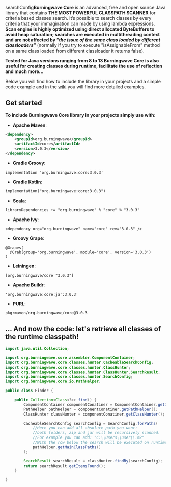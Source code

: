 searchConfig**Burningwave Core** is an advanced, free and open source Java library that contains **THE MOST POWERFUL CLASSPATH SCANNER** for criteria based classes search.
It’s possible to search classes by every criteria that your immagination can made by using lambda expressions. **Scan engine is highly optimized using direct allocated ByteBuffers to avoid heap saturation; searches are executed in multithreading context and are not affected by “_the issue of the same class loaded by different classloaders_”** (normally if you try to execute "isAssignableFrom" method on a same class loaded from different classloader it returns false).

**Tested for Java versions ranging from 8 to 13 Burningwave Core is also useful for creating classes during runtime, facilitate the use of reflection and much more...**

Below you will find how to include the library in your projects and a simple code example and in the [wiki](https://github.com/burningwave/core/wiki) you will find more detailed examples.

## Get started

**To include Burningwave Core library in your projects simply use with**:

* **Apache Maven**:
```xml
<dependency>
    <groupId>org.burningwave</groupId>
    <artifactId>core</artifactId>
    <version>3.0.3</version>
</dependency>
```

* **Gradle Groovy**:
```
implementation 'org.burningwave:core:3.0.3'
```

* **Gradle Kotlin**:
```
implementation("org.burningwave:core:3.0.3")
```

* **Scala**:
```
libraryDependencies += "org.burningwave" % "core" % "3.0.3"
```

* **Apache Ivy**:
```
<dependency org="org.burningwave" name="core" rev="3.0.3" />
```

* **Groovy Grape**:
```
@Grapes(
  @Grab(group='org.burningwave', module='core', version='3.0.3')
)
```

* **Leiningen**:
```
[org.burningwave/core "3.0.3"]
```

* **Apache Buildr**:
```
'org.burningwave:core:jar:3.0.3'
```

* **PURL**:
```
pkg:maven/org.burningwave/core@3.0.3
```

## ... And now the code: let's retrieve all classes of the runtime classpath!
```java
import java.util.Collection;

import org.burningwave.core.assembler.ComponentContainer;
import org.burningwave.core.classes.hunter.CacheableSearchConfig;
import org.burningwave.core.classes.hunter.ClassHunter;
import org.burningwave.core.classes.hunter.ClassHunter.SearchResult;
import org.burningwave.core.classes.hunter.SearchConfig;
import org.burningwave.core.io.PathHelper;

public class Finder {

	public Collection<Class<?>> find() {
		ComponentContainer componentConatiner = ComponentContainer.getInstance();
		PathHelper pathHelper = componentConatiner.getPathHelper();
		ClassHunter classHunter = componentConatiner.getClassHunter();

		CacheableSearchConfig searchConfig = SearchConfig.forPaths(
			//Here you can add all absolute path you want:
			//both folders, zip and jar will be recursively scanned.
			//For example you can add: "C:\\Users\\user\\.m2"
			//With the row below the search will be executed on runtime Classpaths
			pathHelper.getMainClassPaths()
		);

		SearchResult searchResult = classHunter.findBy(searchConfig);
		return searchResult.getItemsFound();
	}

}
```
